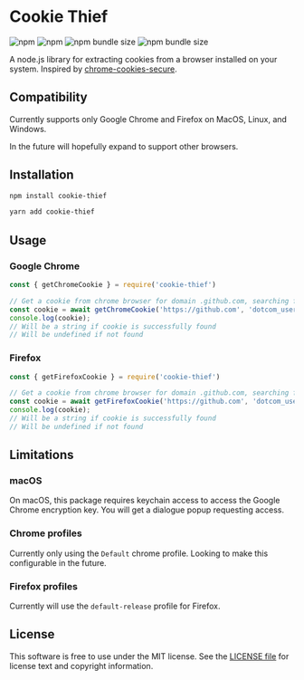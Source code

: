 # Cookie Thief
![npm](https://img.shields.io/npm/v/cookie-thief)
![npm](https://img.shields.io/npm/dw/cookie-thief)
![npm bundle size](https://img.shields.io/bundlephobia/min/cookie-thief)
![npm bundle size](https://img.shields.io/bundlephobia/minzip/cookie-thief)

A node.js library for extracting cookies from a browser installed on your system. 
Inspired by [chrome-cookies-secure](https://github.com/bertrandom/chrome-cookies-secure).

## Compatibility

Currently supports only Google Chrome and Firefox on MacOS, Linux, and Windows.

In the future will hopefully expand to support other browsers.

## Installation
```bash
npm install cookie-thief
```
```bash
yarn add cookie-thief
```

## Usage

### Google Chrome

```javascript
const { getChromeCookie } = require('cookie-thief')

// Get a cookie from chrome browser for domain .github.com, searching for cookie named 'dotcom_user'
const cookie = await getChromeCookie('https://github.com', 'dotcom_user');
console.log(cookie);
// Will be a string if cookie is successfully found
// Will be undefined if not found
```

### Firefox

```javascript
const { getFirefoxCookie } = require('cookie-thief')

// Get a cookie from chrome browser for domain .github.com, searching for cookie named 'dotcom_user'
const cookie = await getFirefoxCookie('https://github.com', 'dotcom_user');
console.log(cookie);
// Will be a string if cookie is successfully found
// Will be undefined if not found
```

## Limitations

### macOS
On macOS, this package requires keychain access to access the Google Chrome encryption key. You will get a dialogue popup requesting access.

### Chrome profiles
Currently only using the `Default` chrome profile. Looking to make this configurable in the future.

### Firefox profiles
Currently will use the `default-release` profile for Firefox.

## License
This software is free to use under the MIT license. See the [LICENSE file](https://github.com/kalininator/cookie-thief/blob/master/LICENSE.md) for license text and copyright information.
